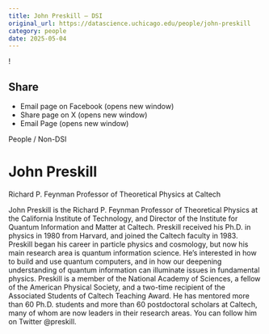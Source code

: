 ```yaml
---
title: John Preskill – DSI
original_url: https://datascience.uchicago.edu/people/john-preskill
category: people
date: 2025-05-04
---
```


<!-- Table-like structure detected -->

!

## Share

* Email page on Facebook (opens new window)
* Share page on X (opens new window)
* Email Page (opens new window)

<!-- Table-like structure detected -->

People / Non-DSI

# John Preskill

Richard P. Feynman Professor of Theoretical Physics at Caltech

John Preskill is the Richard P. Feynman Professor of Theoretical Physics at the California Institute of Technology, and Director of the Institute for Quantum Information and Matter at Caltech. Preskill received his Ph.D. in physics in 1980 from Harvard, and joined the Caltech faculty in 1983. Preskill began his career in particle physics and cosmology, but now his main research area is quantum information science. He’s interested in how to build and use quantum computers, and in how our deepening understanding of quantum information can illuminate issues in fundamental physics. Preskill is a member of the National Academy of Sciences, a fellow of the American Physical Society, and a two-time recipient of the Associated Students of Caltech Teaching Award. He has mentored more than 60 Ph.D. students and more than 60 postdoctoral scholars at Caltech, many of whom are now leaders in their research areas. You can follow him on Twitter @preskill.
